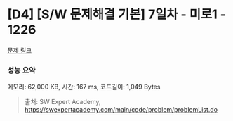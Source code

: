 # [D4] [S/W 문제해결 기본] 7일차 - 미로1 - 1226 

[문제 링크](https://swexpertacademy.com/main/code/problem/problemDetail.do?contestProbId=AV14vXUqAGMCFAYD) 

### 성능 요약

메모리: 62,000 KB, 시간: 167 ms, 코드길이: 1,049 Bytes



> 출처: SW Expert Academy, https://swexpertacademy.com/main/code/problem/problemList.do